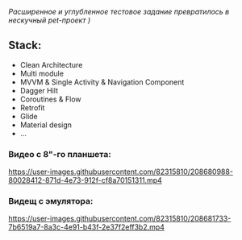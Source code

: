 _Расширенное и углубленное тестовое задание превратилось в нескучный pet-проект )_

## Stack:
*   Clean Architecture
*   Multi module
*   MVVM & Single Activity & Navigation Component
*   Dagger Hilt
*   Coroutines & Flow
*   Retrofit
*   Glide
*   Material design
*   …


### Видео с 8"-го планшета:
https://user-images.githubusercontent.com/82315810/208680988-80028412-871d-4e73-912f-cf8a70151311.mp4

### Видещ с эмулятора:
https://user-images.githubusercontent.com/82315810/208681733-7b6519a7-8a3c-4e91-b43f-2e37f2eff3b2.mp4

